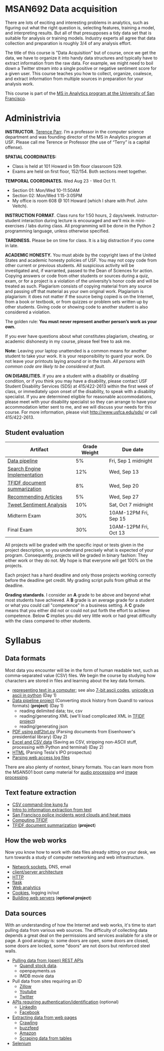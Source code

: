 MSAN692 Data acquisition
=======


There are lots of exciting and interesting problems in analytics, such as figuring out what the right question is, selecting features, training a model, and interpreting results. But all of that presupposes a tidy data set that is suitable for analysis or training models. Industry experts all agree that data collection and preparation is roughly 3/4 of any analysis effort.

The title of this course is "Data Acquisition" but of course, once we get the data, we have to organize it into handy data structures and typically have to extract information from the raw data. For example, we might need to boil down a Twitter stream into a single positive or negative sentiment score for a given user.  This course teaches you how to collect, organize, coalesce, and extract information from multiple sources in preparation for your analysis work. 

This course is part of the [MS in Analytics program at the University of San Francisco](http://analytics.usfca.edu).


# Administrivia

**INSTRUCTOR.** [Terence Parr](http://parrt.cs.usfca.edu). I’m a professor in the computer science department and was founding director of the MS in Analytics program at USF.  Please call me Terence or Professor (the use of “Terry” is a capital offense).

**SPATIAL COORDINATES:**<br>

* Class is held at 101 Howard in 5th floor classroom 529.
* Exams are held on first floor, 152/154. Both sections meet together.

**TEMPORAL COORDINATES.** Wed Aug 23 - Wed Oct 11.

* Section 01: Mon/Wed 10-11:50AM
* Section 02: Mon/Wed 1:15-3:05PM 
* My office is room 608 @ 101 Howard (which I share with Prof. John Veitch).

**INSTRUCTION FORMAT**. Class runs for 1:50 hours, 2 days/week. Instructor-student interaction during lecture is encouraged and we'll mix in mini-exercises / labs during class. All programming will be done in the Python 2 programming language, unless otherwise specified.

**TARDINESS.** Please be on time for class. It is a big distraction if you come in late.

**ACADEMIC HONESTY.** You must abide by the copyright laws of the United States and academic honesty policies of USF. You may not copy code from other current or previous students. All suspicious activity will be investigated and, if warranted, passed to the Dean of Sciences for action.  Copying answers or code from other students or sources during a quiz, exam, or for a project is a violation of the university’s honor code and will be treated as such. Plagiarism consists of copying material from any source and passing off that material as your own original work. Plagiarism is plagiarism: it does not matter if the source being copied is on the Internet, from a book or textbook, or from quizzes or problem sets written up by other students. Giving code or showing code to another student is also considered a violation.

The golden rule: **You must never represent another person’s work as your own.**

If you ever have questions about what constitutes plagiarism, cheating, or academic dishonesty in my course, please feel free to ask me.

**Note:** Leaving your laptop unattended is a common means for another student to take your work. It is your responsibility to guard your work. Do not leave your printouts laying around or in the trash. *All persons with common code are likely to be considered at fault.*

**ON DISABILITIES.** If you are a student with a disability or disabling condition, or if you think you may have a disability, please contact USF Student Disability Services (SDS) at 415/422-2613 within the first week of class, or immediately upon onset of the disability, to speak with a disability specialist. If you are determined eligible for reasonable accommodations, please meet with your disability specialist so they can arrange to have your accommodation letter sent to me, and we will discuss your needs for this course. For more information, please visit http://www.usfca.edu/sds/ or call 415/422-2613.

## Student evaluation

| Artifact | Grade Weight | Due date |
|--------|--------|--------|
|[Data pipeline](https://github.com/parrt/msan692/blob/master/hw/pipeline.md)| 5%| Fri, Sep 1 midnight |
|[Search Engine Implementation](https://github.com/parrt/msan692/blob/master/hw/search.md)| 12% | Wed, Sep 13 |
|[TFIDF document summarization](https://github.com/parrt/msan692/blob/master/hw/tfidf.md)| 8%| Wed, Sep 20 |
|[Recommending Articles](https://github.com/parrt/msan692/blob/master/hw/recommender.md)| 5% | Wed, Sep 27 |
|[Tweet Sentiment Analysis](https://github.com/parrt/msan692/blob/master/hw/sentiment.md)| 10% | Sat, Oct 7 midnight |
|Midterm Exam| 30%| 10AM-12PM Fri, Sep 15 |
|Final Exam| 30%| 10AM-12PM Fri, Oct 13 |

<!--
|[Group project](https://github.com/parrt/msan692/blob/master/hw/group.md)| 15%| Wed, Oct 12 midnight |
-->

All projects will be graded with the specific input or tests given in the project description, so you understand precisely what is expected of your program. Consequently, projects will be graded in binary fashion: They either work or they do not.  My hope is that everyone will get 100% on the projects.

Each project has a hard deadline and only those projects working correctly before the deadline get credit.  My grading script pulls from github at the deadline.

**Grading standards**. I consider an **A** grade to be above and beyond what most students have achieved. A **B** grade is an average grade for a student or what you could call "competence" in a business setting. A **C** grade means that you either did not or could not put forth the effort to achieve competence. Below **C** implies you did very little work or had great difficulty with the class compared to other students.

# Syllabus

## Data formats

Most data you encounter will be in the form of human readable text, such as comma-separated value (CSV) files. We begin the course by studying how characters are stored in files and learning about the key data formats.

* [representing text in a computer](https://github.com/parrt/msan692/blob/master/notes/chars.ipynb); see also [7-bit ascii codes](http://www.asciitable.com/), [unicode vs ascii in python](https://docs.python.org/2/howto/unicode.html) (Day 1)
* [Data pipeline project](https://github.com/parrt/msan692/blob/master/hw/pipeline.md) (Converting stock history from Quandl to various formats) (**project**) (Day 1)
	* reading delimited data; tsv, csv
	* reading/generating XML (we'll load complicated XML in [TFIDF project](https://github.com/parrt/msan692/blob/master/hw/tfidf.md))
	* reading/generating json
* [PDF using pdf2txt.py](https://github.com/parrt/msan692/blob/master/notes/pdf.ipynb) (Parsing documents from Eisenhower's presidential library) (Day 2)
* [Excel and CSV data](https://github.com/parrt/msan692/blob/master/notes/excel.ipynb) (Saving as CSV, stripping non-ASCII stuff, processing with Python and terminal) (Day 2)
* [HTML](https://github.com/parrt/msan692/blob/master/notes/html.md) (Parsing Tesla's IPO prospectus)
* [Parsing web access log files](https://github.com/parrt/msan692/blob/master/notes/logs.md)

There are also plenty of nontext, binary formats. You can learn more from the MSAN501 boot camp material for [audio processing](https://github.com/parrt/msan501/blob/master/notes/sound.ipynb) and [image processing](https://github.com/parrt/msan501/raw/master/projects/images.pdf).

## Text feature extraction

* [CSV command-line kung fu](notes/bashcsv.ipynb)
* [Intro to information extraction from text](https://github.com/parrt/msan692/blob/master/notes/text.ipynb)
* [San Francisco police incidents word clouds and heat maps](https://github.com/parrt/msan692/blob/master/notes/sfpd.md)
* [Computing TFIDF](https://github.com/parrt/msan692/blob/master/notes/tfidf.pdf)
* [TFIDF document summarization](https://github.com/parrt/msan692/blob/master/hw/tfidf.md) (**project**)

## How the web works

Now you know how to work with data files already sitting on your desk, we turn towards a study of computer networking and web infrastructure.

* [Network sockets](https://github.com/parrt/msan692/blob/master/notes/sockets.md), DNS, email
* [client/server architecture](https://github.com/parrt/msan692/blob/master/notes/client-server.md)
* [HTTP](https://github.com/parrt/msan692/blob/master/notes/http.md)
* [flask](https://github.com/parrt/msan692/blob/master/notes/flask.md)
* [Web analytics](https://github.com/parrt/msan692/blob/master/notes/webanalytics.md)
* [Cookies](https://github.com/parrt/msan692/blob/master/notes/cookies.md), logging in/out
* [Building web servers](https://github.com/parrt/msan692/blob/master/hw/server.md) (**optional project**)

## Data sources

With an understanding of how the Internet and web works, it's time to start pulling data from various web sources.  The difficulty of collecting data depends a great deal on the permissions and services available for a site or page.  A good analogy is: some doors are open, some doors are closed, some doors are locked, some "doors" are not doors but reinforced steel walls.

* [Pulling data from (open) REST APIs](https://github.com/parrt/msan692/blob/master/notes/openapi.md)
  * [Quandl stock data](https://www.quandl.com/api/v3/datasets/EOD/AAPL.csv).
  * openpayments.us
  * IMDB movie data
* Pull data from sites requiring an ID
  * [Zillow](https://github.com/parrt/msan692/blob/master/notes/zillow.md)
  * [Youtube](https://github.com/parrt/msan692/blob/master/notes/youtube.md)
  * [Twitter](https://github.com/parrt/msan692/blob/master/notes/twitter.md)
* [APIs requiring authentication/identification](https://github.com/parrt/msan692/blob/master/notes/authapi.md) (optional)
  * [LinkedIn](https://github.com/parrt/msan692/blob/master/notes/linkedin.md)
  * [Facebook](https://github.com/parrt/msan692/blob/master/notes/facebook.md)
* [Extracting data from web pages](https://github.com/parrt/msan692/blob/master/notes/scraping.md)
  * [Crawling](https://github.com/parrt/msan692/blob/master/notes/crawling.md)
  * [buzzfeed](https://github.com/parrt/msan692/blob/master/notes/buzzfeed.md)
  * [Amazon](https://github.com/parrt/msan692/blob/master/notes/amazon.md)
  * [Scraping data from tables](https://github.com/parrt/msan692/blob/master/notes/scraping-tables.md)
* [Selenium](https://github.com/parrt/msan692/blob/master/notes/selenium.md)